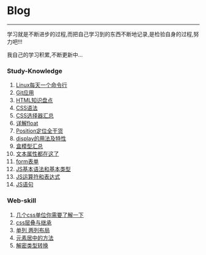 # Blog
***
学习就是不断进步的过程,而把自己学习到的东西不断地记录,是检验自身的过程,努力吧!!!

我自己的学习积累,不断更新中...

### Study-Knowledge

1. [Linux每天一个命令行](https://github.com/yym-yumeng123/Blog/issues/1)
2. [Git应用](https://github.com/yym-yumeng123/Blog/issues/3)
3. [HTML知识盘点](https://github.com/yym-yumeng123/Blog/issues/4)
4. [CSS语法](https://github.com/yym-yumeng123/Blog/issues/5)
5. [CSS选择器汇总](https://github.com/yym-yumeng123/Blog/issues/6)
6. [详解float](https://github.com/yym-yumeng123/Blog/issues/9)
7. [Position定位全干货 ](https://github.com/yym-yumeng123/Blog/issues/10)
8. [display的用法及特性](https://github.com/yym-yumeng123/Blog/issues/13)
9. [盒模型汇总](https://github.com/yym-yumeng123/Blog/issues/14)
10. [文本属性都在这了](https://github.com/yym-yumeng123/Blog/issues/16)
11. [form表单](https://github.com/yym-yumeng123/Blog/issues/17)
12. [JS基本语法和基本类型](https://github.com/yym-yumeng123/Blog/issues/18)
13. [JS运算符和表达式](https://github.com/yym-yumeng123/Blog/issues/19)
14. [JS语句](https://github.com/yym-yumeng123/Blog/issues/20)
### Web-skill

1. [几个css单位你需要了解一下](https://github.com/yym-yumeng123/Blog/issues/7)
2. [css层叠与继承](https://github.com/yym-yumeng123/Blog//issues/8)
3. [单列 两列布局](https://github.com/yym-yumeng123/Blog//issues/11)
4. [元素居中的方法](https://github.com/yym-yumeng123/Blog/issues/12)
5. [解密类型转换](https://github.com/yym-yumeng123/Blog/issues/21)
